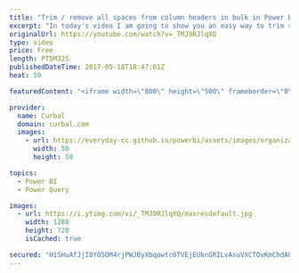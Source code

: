 ```yaml
---
title: "Trim / remove all spaces from column headers in bulk in Power BI/ Power Query"
excerpt: "In today's video I am going to show you an easy way to trim spacers from column headers. If your spaces are inside the words, then check this video instead: https://www.youtube.com/watch?v=QQtS1hECgwI&ab_channel=Curbal  Chapters: 00:00 Intro 01:00 Showcase the example 02:15 Add the trim with the advance"
originalUrl: https://youtube.com/watch?v=_TMJ9RJlqXQ
type: video
price: Free
length: PT5M32S
publishedDateTime: 2017-05-18T18:47:01Z
heat: 50

featuredContent: "<iframe width=\"800\" height=\"500\" frameborder=\"0\" src=\"https://www.youtube.com/embed/_TMJ9RJlqXQ\" allow=\"accelerometer; autoplay; encrypted-media; gyroscope; picture-in-picture\" allowfullscreen></iframe>"

provider:
  name: Curbal
  domain: curbal.com
  images:
    - url: https://everyday-cc.github.io/powerbi/assets/images/organizations/curbal.com-50x50.jpg
      width: 50
      height: 50

topics:
  - Power BI
  - Power Query

images:
  - url: https://i.ytimg.com/vi/_TMJ9RJlqXQ/maxresdefault.jpg
    width: 1280
    height: 720
    isCached: true

secured: "H1SHuAfJjI8YO5OM4rjPWJByXbqowtc0TVEjEUknGRILvAsuVXCTOvKmChdA0Lt+aD8ehuefpIxG0/a7rlY7oNl8WmUZ8czTkc3azt2URhqDWFxTo1VVrS95XaF87NWAu0JhwBR8tOlrYVHkLqG95YH4Jn3FMMMMA8/MFjov2v0ohZoSjNviADuBVHEzF8oUX0sfxQNwWmtOC6j03i7tKxRF/P36chwBlmk/uAJdPvv7TZRDQBmV+4psQyXhdWX6KDGtt8dxnjy8zIq4UX54pM0iY4SRx7Xu+6LLd2UmByX3rS336fYzx0xpBHfcBa3A/pRCV73viML4EkFNPwzYvDZ8eUZxhdYwgJMxXsjj7Pj7PwrfGGbVTtUqIgL+woMsKaEn8KDcF4RfOOyxzb6maOZCI0c8wc7C1Co/2VkbcxM=;ciibhbvkbEFvl+4gvGt0TA=="
---
```


